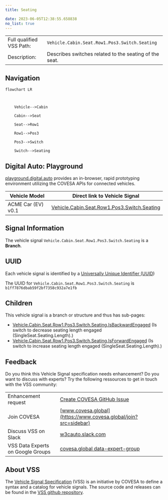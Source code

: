 ```yaml
---
title: Seating

date: 2023-06-05T12:38:55.658838
no_list: true
---
```



| | |
|---|---|
| Full qualified VSS Path: | `Vehicle.Cabin.Seat.Row1.Pos3.Switch.Seating` |
| Description: | Describes switches related to the seating of the seat. |

## Navigation

```mermaid
flowchart LR



    Vehicle-->Cabin

    Cabin-->Seat

    Seat-->Row1

    Row1-->Pos3

    Pos3-->Switch

    Switch-->Seating

```


## Digital Auto: Playground

[playground.digital.auto](http://digital.auto) provides an in-browser, rapid prototyping environment utilizing the COVESA APIs for connected vehicles. 

| Vehicle Model | Direct link to Vehicle Signal |
|---|---|
| ACME Car (EV) v0.1 | [Vehicle.Cabin.Seat.Row1.Pos3.Switch.Seating](https://digitalauto.netlify.app/model/STLWzk1WyqVVLbfymb4f/cvi/list/Vehicle.Cabin.Seat.Row1.Pos3.Switch.Seating/) |


## Signal Information




The vehicle signal `Vehicle.Cabin.Seat.Row1.Pos3.Switch.Seating` is a **Branch**.





## UUID

Each vehicle signal is identified by a [Universally Unique Identifier (UUID](https://en.wikipedia.org/wiki/Universally_unique_identifier))

The UUID for `Vehicle.Cabin.Seat.Row1.Pos3.Switch.Seating` is `b1ff7876dbab59f2bf7358c932a7e1fb`

## Children

This vehicle signal is a branch or structure and thus has sub-pages:

- [Vehicle.Cabin.Seat.Row1.Pos3.Switch.Seating.IsBackwardEngaged](isbackwardengaged/) (Is switch to decrease seating length engaged (SingleSeat.Seating.Length).)
- [Vehicle.Cabin.Seat.Row1.Pos3.Switch.Seating.IsForwardEngaged](isforwardengaged/) (Is switch to increase seating length engaged (SingleSeat.Seating.Length).)


## Feedback

Do you think this Vehicle Signal specification needs enhancement? Do you want to discuss with experts? Try the following ressources to get in touch with the VSS community:

| | |
|---|---|
| Enhancement request | [Create COVESA GitHub Issue](https://github.com/COVESA/vehicle_signal_specification/issues/new?body=Please+describe+your+feedback&title=Signal+feedback+Vehicle.Cabin.Seat.Row1.Pos3.Switch.Seating) |
| Join COVESA | [www.covesa.global](https://www.covesa.global/join?src=sidebar) |
| Discuss VSS on Slack | [w3cauto.slack.com](http://w3cauto.slack.com/) |
| VSS Data Experts on Google Groups | [covesa.global data-expert-group](https://groups.google.com/a/covesa.global/g/data-expert-group) |

## About VSS

The [Vehicle Signal Specification](https://covesa.github.io/vehicle_signal_specification/) (VSS)
is an initiative by COVESA to define a syntax and a catalog for vehicle signals.
The source code and releases can be found in the [VSS github repository](https://github.com/COVESA/vehicle_signal_specification).


